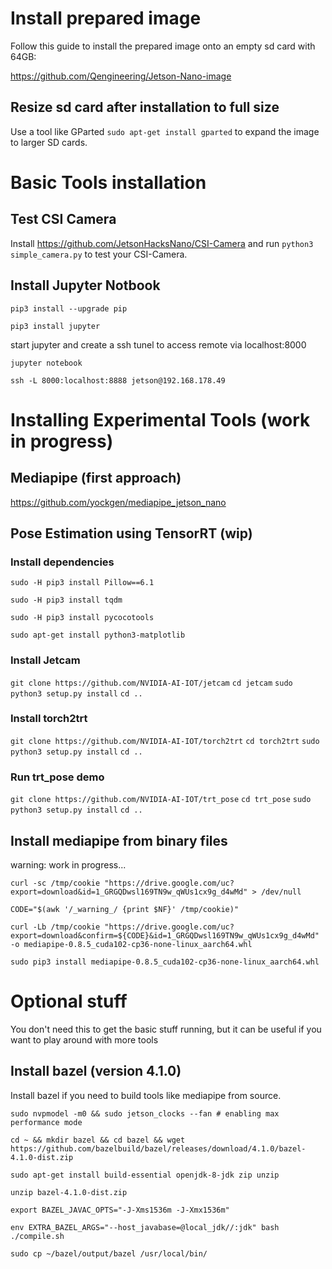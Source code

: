 
# Install prepared image 

Follow this guide to install the prepared image onto an empty sd card with 64GB:

https://github.com/Qengineering/Jetson-Nano-image

## Resize sd card after installation to full size

Use a tool like GParted ``sudo apt-get install gparted`` to expand the image to larger SD cards.

# Basic Tools installation

## Test CSI Camera

Install https://github.com/JetsonHacksNano/CSI-Camera and run ``python3 simple_camera.py`` to test your CSI-Camera.

## Install Jupyter Notbook 

``pip3 install --upgrade pip``

``pip3 install jupyter``

start jupyter and create a ssh tunel to access remote via localhost:8000

``jupyter notebook`` 

``ssh -L 8000:localhost:8888 jetson@192.168.178.49``



# Installing Experimental Tools (work in progress)

## Mediapipe (first approach)

https://github.com/yockgen/mediapipe_jetson_nano


## Pose Estimation using TensorRT (wip)

### Install dependencies

``sudo -H pip3 install Pillow==6.1``

``sudo -H pip3 install tqdm``

``sudo -H pip3 install pycocotools``

``sudo apt-get install python3-matplotlib``

### Install Jetcam

``git clone https://github.com/NVIDIA-AI-IOT/jetcam``
``cd jetcam``
``sudo python3 setup.py install``
``cd ..``

### Install torch2trt
 
``git clone https://github.com/NVIDIA-AI-IOT/torch2trt``
``cd torch2trt``
``sudo python3 setup.py install``
``cd ..``

### Run trt_pose demo

``git clone https://github.com/NVIDIA-AI-IOT/trt_pose``
``cd trt_pose``
``sudo python3 setup.py install``
``cd ..``


## Install mediapipe from binary files

warning: work in progress...

``curl -sc /tmp/cookie "https://drive.google.com/uc?export=download&id=1_GRGQDwsl169TN9w_qWUs1cx9g_d4wMd" > /dev/null``

``CODE="$(awk '/_warning_/ {print $NF}' /tmp/cookie)"``

``curl -Lb /tmp/cookie "https://drive.google.com/uc?export=download&confirm=${CODE}&id=1_GRGQDwsl169TN9w_qWUs1cx9g_d4wMd" -o mediapipe-0.8.5_cuda102-cp36-none-linux_aarch64.whl``

``sudo pip3 install mediapipe-0.8.5_cuda102-cp36-none-linux_aarch64.whl``


# Optional stuff 

You don't need this to get the basic stuff running, but it can be useful if you want to play around with more tools

## Install bazel (version 4.1.0)

Install bazel if you need to build tools like mediapipe from source.

``sudo nvpmodel -m0 && sudo jetson_clocks --fan # enabling max performance mode``

``cd ~ && mkdir bazel && cd bazel && wget https://github.com/bazelbuild/bazel/releases/download/4.1.0/bazel-4.1.0-dist.zip``

``sudo apt-get install build-essential openjdk-8-jdk zip unzip``

``unzip bazel-4.1.0-dist.zip``

``export BAZEL_JAVAC_OPTS="-J-Xms1536m -J-Xmx1536m"``

``env EXTRA_BAZEL_ARGS="--host_javabase=@local_jdk//:jdk" bash ./compile.sh``

``sudo cp ~/bazel/output/bazel /usr/local/bin/``





